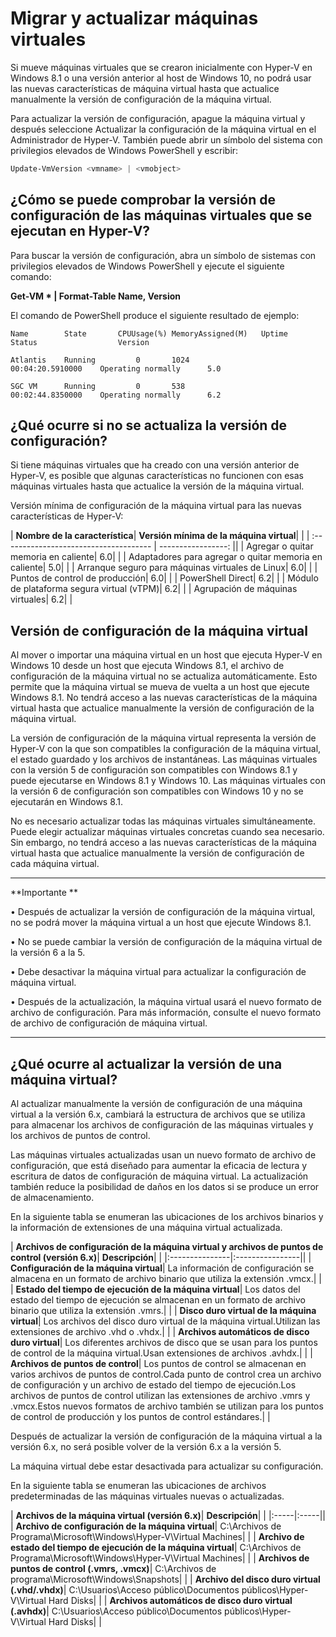 # Migrar y actualizar máquinas virtuales

Si mueve máquinas virtuales que se crearon inicialmente con Hyper-V en Windows 8.1 o una versión anterior al host de Windows 10, no podrá usar las nuevas características de máquina virtual hasta que actualice manualmente la versión de configuración de la máquina virtual.

Para actualizar la versión de configuración, apague la máquina virtual y después seleccione Actualizar la configuración de la máquina virtual en el Administrador de Hyper-V. También puede abrir un símbolo del sistema con privilegios elevados de Windows PowerShell y escribir:

 ```PowerShell
Update-VmVersion <vmname> | <vmobject>
 ```

## ¿Cómo se puede comprobar la versión de configuración de las máquinas virtuales que se ejecutan en Hyper-V?

Para buscar la versión de configuración, abra un símbolo de sistemas con privilegios elevados de Windows PowerShell y ejecute el siguiente comando:

**Get-VM * | Format-Table Name, Version**

El comando de PowerShell produce el siguiente resultado de ejemplo:

```
Name        State       CPUUsage(%) MemoryAssigned(M)   Uptime              Status                  Version

Atlantis    Running         0       1024                00:04:20.5910000    Operating normally      5.0

SGC VM      Running         0       538                 00:02:44.8350000    Operating normally      6.2
```


## ¿Qué ocurre si no se actualiza la versión de configuración?

Si tiene máquinas virtuales que ha creado con una versión anterior de Hyper-V, es posible que algunas características no funcionen con esas máquinas virtuales hasta que actualice la versión de la máquina virtual.

Versión mínima de configuración de la máquina virtual para las nuevas características de Hyper-V:

| **Nombre de la característica**| **Versión mínima de la máquina virtual**| |
| :------------------------------------- | -----------------: ||
| Agregar o quitar memoria en caliente| 6.0| |
| Adaptadores para agregar o quitar memoria en caliente| 5.0| |
| Arranque seguro para máquinas virtuales de Linux| 6.0| |
| Puntos de control de producción| 6.0| |
| PowerShell Direct| 6.2| |
| Módulo de plataforma segura virtual (vTPM)| 6.2| |
| Agrupación de máquinas virtuales| 6.2| |



## Versión de configuración de la máquina virtual

Al mover o importar una máquina virtual en un host que ejecuta Hyper-V en Windows 10 desde un host que ejecuta Windows 8.1, el archivo de configuración de la máquina virtual no se actualiza automáticamente. Esto permite que la máquina virtual se mueva de vuelta a un host que ejecute Windows 8.1. No tendrá acceso a las nuevas características de la máquina virtual hasta que actualice manualmente la versión de configuración de la máquina virtual.

La versión de configuración de la máquina virtual representa la versión de Hyper-V con la que son compatibles la configuración de la máquina virtual, el estado guardado y los archivos de instantáneas. Las máquinas virtuales con la versión 5 de configuración son compatibles con Windows 8.1 y puede ejecutarse en Windows 8.1 y Windows 10. Las máquinas virtuales con la versión 6 de configuración son compatibles con Windows 10 y no se ejecutarán en Windows 8.1.

No es necesario actualizar todas las máquinas virtuales simultáneamente. Puede elegir actualizar máquinas virtuales concretas cuando sea necesario. Sin embargo, no tendrá acceso a las nuevas características de la máquina virtual hasta que actualice manualmente la versión de configuración de cada máquina virtual.


----------------

**Importante **

• Después de actualizar la versión de configuración de la máquina virtual, no se podrá mover la máquina virtual a un host que ejecute Windows 8.1.

• No se puede cambiar la versión de configuración de la máquina virtual de la versión 6 a la 5.

• Debe desactivar la máquina virtual para actualizar la configuración de máquina virtual.

• Después de la actualización, la máquina virtual usará el nuevo formato de archivo de configuración. Para más información, consulte el nuevo formato de archivo de configuración de máquina virtual.

--------






## ¿Qué ocurre al actualizar la versión de una máquina virtual?

Al actualizar manualmente la versión de configuración de una máquina virtual a la versión 6.x, cambiará la estructura de archivos que se utiliza para almacenar los archivos de configuración de las máquinas virtuales y los archivos de puntos de control.

Las máquinas virtuales actualizadas usan un nuevo formato de archivo de configuración, que está diseñado para aumentar la eficacia de lectura y escritura de datos de configuración de máquina virtual. La actualización también reduce la posibilidad de daños en los datos si se produce un error de almacenamiento.

En la siguiente tabla se enumeran las ubicaciones de los archivos binarios y la información de extensiones de una máquina virtual actualizada.

| **Archivos de configuración de la máquina virtual y archivos de puntos de control (versión 6.x)**| **Descripción**| |
|:---------------|:----------------||
| **Configuración de la máquina virtual**| La información de configuración se almacena en un formato de archivo binario que utiliza la extensión .vmcx.| |
| **Estado del tiempo de ejecución de la máquina virtual**| Los datos del estado del tiempo de ejecución se almacenan en un formato de archivo binario que utiliza la extensión .vmrs.| |
| **Disco duro virtual de la máquina virtual**| Los archivos del disco duro virtual de la máquina virtual.Utilizan las extensiones de archivo .vhd o .vhdx.| |
| **Archivos automáticos de disco duro virtual**| Los diferentes archivos de disco que se usan para los puntos de control de la máquina virtual.Usan extensiones de archivos .avhdx.| |
| **Archivos de puntos de control**| Los puntos de control se almacenan en varios archivos de puntos de control.Cada punto de control crea un archivo de configuración y un archivo de estado del tiempo de ejecución.Los archivos de puntos de control utilizan las extensiones de archivo .vmrs y .vmcx.Estos nuevos formatos de archivo también se utilizan para los puntos de control de producción y los puntos de control estándares.| |

Después de actualizar la versión de configuración de la máquina virtual a la versión 6.x, no será posible volver de la versión 6.x a la versión 5.

La máquina virtual debe estar desactivada para actualizar su configuración.

En la siguiente tabla se enumeran las ubicaciones de archivos predeterminadas de las máquinas virtuales nuevas o actualizadas.

| **Archivos de la máquina virtual (versión 6.x)**| **Descripción**| |
|:-----|:-----||
| **Archivo de configuración de la máquina virtual**| C:\Archivos de Programa\Microsoft\Windows\Hyper-V\Virtual Machines| |
| **Archivo de estado del tiempo de ejecución de la máquina virtual**| C:\Archivos de Programa\Microsoft\Windows\Hyper-V\Virtual Machines| |
| **Archivos de puntos de control (.vmrs, .vmcx)**| C:\Archivos de programa\Microsoft\Windows\Snapshots| |
| **Archivo del disco duro virtual (.vhd/.vhdx)**| C:\Usuarios\Acceso público\Documentos públicos\Hyper-V\Virtual Hard Disks| |
| **Archivos automáticos de disco duro virtual (.avhdx)**| C:\Usuarios\Acceso público\Documentos públicos\Hyper-V\Virtual Hard Disks| |








